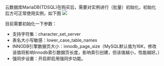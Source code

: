 云数据库MariaDB(TDSQL)在购买后，需要对实例进行（批量）初始化，初始化后方可正常使用实例，如下图
![](https://mccdn.qcloud.com/static/img/7d6e94d91a4c132d70462029f1397ced/image.png)

目前需要初始化一下参数：

- 	支持字符集：character_set_server
- 	表名大小写敏感：lower_case_table_names
- 	INNODB引擎数据页大小：innodb_page_size（MySQL默认值为16K，修改该值将影响Innodb索引数据页长度，影响索引创建，但该值越小，性能越好。）
- 	强同步设置：开启即启用强同步功能。